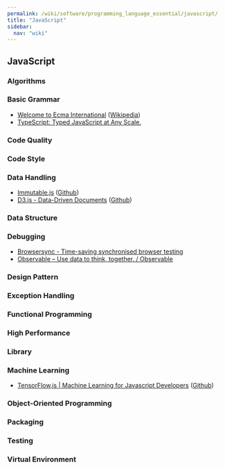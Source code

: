 ```yaml
---
permalink: /wiki/software/programming_language_essential/javascript/
title: "JavaScript"
sidebar:
  nav: "wiki"
---
```


## JavaScript

### Algorithms

### Basic Grammar

* [Welcome to Ecma International](https://www.ecma-international.org/) ([Wikipedia](https://en.wikipedia.org/wiki/ECMAScript))
* [TypeScript: Typed JavaScript at Any Scale.](https://www.typescriptlang.org/)

### Code Quality

### Code Style

### Data Handling

* [Immutable.js](https://immutable-js.github.io/immutable-js/) ([Github](https://github.com/facebook/immutable-js/))
* [D3.js - Data-Driven Documents](https://d3js.org/) ([Github](https://github.com/d3/d3))

### Data Structure

### Debugging

* [Browsersync - Time-saving synchronised browser testing](https://www.browsersync.io/)
* [Observable – Use data to think, together. / Observable](https://observablehq.com/)

### Design Pattern

### Exception Handling

### Functional Programming

### High Performance

### Library

### Machine Learning

* [TensorFlow.js \| Machine Learning for Javascript Developers](https://www.tensorflow.org/js) ([Github](https://github.com/tensorflow/tfjs))

### Object-Oriented Programming

### Packaging

### Testing

### Virtual Environment
